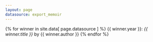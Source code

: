 ```yaml
---
layout: page
datasource: export_memoir
---
```


{% for winner in site.data[ page.datasource ] %}
{{ winner.year }}: <i>{{ winner.title }}</i> by {{ winner.author }}
{% endfor %}